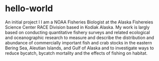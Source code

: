 # hello-world
An initial project
I I am a NOAA Fisheries Biologist at the Alaska Fishereies Science Center RACE Division based in Kodiak Alaska. My work is largly based on conducting quantitative fishery surveys and related ecological and oceanographic research to measure and describe the distribution and abundance of commercially important fish and crab stocks in the eastern Bering Sea, Aleutian Islands, and Gulf of Alaska and to investigate ways to reduce bycatch, bycatch mortality and the effects of fishing on habitat.  
